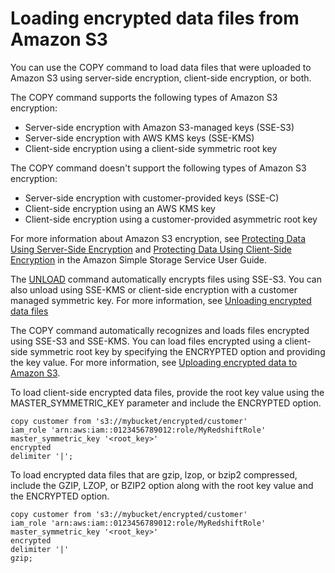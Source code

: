 # Loading encrypted data files from Amazon S3<a name="c_loading-encrypted-files"></a>

You can use the COPY command to load data files that were uploaded to Amazon S3 using server\-side encryption, client\-side encryption, or both\. 

The COPY command supports the following types of Amazon S3 encryption:
+ Server\-side encryption with Amazon S3\-managed keys \(SSE\-S3\)
+ Server\-side encryption with AWS KMS keys \(SSE\-KMS\)
+ Client\-side encryption using a client\-side symmetric root key

The COPY command doesn't support the following types of Amazon S3 encryption:
+ Server\-side encryption with customer\-provided keys \(SSE\-C\)
+ Client\-side encryption using an AWS KMS key
+ Client\-side encryption using a customer\-provided asymmetric root key

For more information about Amazon S3 encryption, see [ Protecting Data Using Server\-Side Encryption](https://docs.aws.amazon.com/AmazonS3/latest/dev/serv-side-encryption.html) and [Protecting Data Using Client\-Side Encryption](https://docs.aws.amazon.com/AmazonS3/latest/dev/UsingClientSideEncryption.html) in the Amazon Simple Storage Service User Guide\.

The [UNLOAD](r_UNLOAD.md) command automatically encrypts files using SSE\-S3\. You can also unload using SSE\-KMS or client\-side encryption with a customer managed symmetric key\. For more information, see [Unloading encrypted data files](t_unloading_encrypted_files.md)

The COPY command automatically recognizes and loads files encrypted using SSE\-S3 and SSE\-KMS\. You can load files encrypted using a client\-side symmetric root key by specifying the ENCRYPTED option and providing the key value\. For more information, see [Uploading encrypted data to Amazon S3](t_uploading-encrypted-data.md)\.

To load client\-side encrypted data files, provide the root key value using the MASTER\_SYMMETRIC\_KEY parameter and include the ENCRYPTED option\.

```
copy customer from 's3://mybucket/encrypted/customer' 
iam_role 'arn:aws:iam::0123456789012:role/MyRedshiftRole'
master_symmetric_key '<root_key>' 
encrypted
delimiter '|';
```

To load encrypted data files that are gzip, lzop, or bzip2 compressed, include the GZIP, LZOP, or BZIP2 option along with the root key value and the ENCRYPTED option\.

```
copy customer from 's3://mybucket/encrypted/customer' 
iam_role 'arn:aws:iam::0123456789012:role/MyRedshiftRole'
master_symmetric_key '<root_key>'
encrypted 
delimiter '|' 
gzip;
```